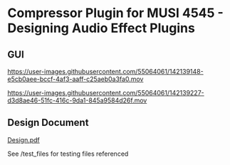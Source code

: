 # Compressor Plugin for MUSI 4545 - Designing Audio Effect Plugins

## GUI
https://user-images.githubusercontent.com/55064061/142139148-e5cb0aee-bccf-4af3-aaff-c25aeb0a3fa0.mov

https://user-images.githubusercontent.com/55064061/142139227-d3d8ae46-51fc-416c-9da1-845a9584d26f.mov

## Design Document
[Design.pdf](https://github.com/colemanjenkins/Mu45-Compressor/files/7551952/Design.pdf)

See /test_files for testing files referenced

